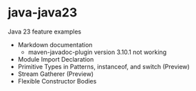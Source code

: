 # java-java23
Java 23 feature examples

* Markdown documentation
  * maven-javadoc-plugin version 3.10.1 not working
* Module Import Declaration
* Primitive Types in Patterns, instanceof, and switch (Preview)
* Stream Gatherer (Preview)
* Flexible Constructor Bodies